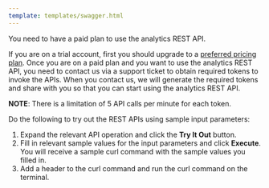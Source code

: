 ```yaml
---
template: templates/swagger.html
---
```


You need to have a paid plan to use the analytics REST API.  

If you are on a trial account, first you should upgrade to a [preferred pricing plan](https://wso2.com/api-management/cloud/#pricing). Once you are on a paid plan and you want to use the analytics REST API, you need to contact us via a support ticket to obtain required tokens to invoke the APIs. 
When you contact us, we will generate the required tokens and share with you so that you can start using the analytics REST API.

**NOTE**: There is a limitation of 5 API calls per minute for each token.

Do the following to try out the REST APIs using sample input parameters:     

1.  Expand the relevant API operation and click the **Try It Out** button.  
2.  Fill in relevant sample values for the input parameters and click **Execute**. You will receive a sample curl command with the sample values you filled in.
3.  Add  a  header to the curl command and run the curl command on the terminal.




  
<div id="swagger-ui"></div>
<script>
window.onload = function() {
  // Begin Swagger UI call region
  const ui = SwaggerUIBundle({
    url: "../../management-apis/restapis/analytics.yaml",
    dom_id: '#swagger-ui',
    deepLinking: true,
    validatorUrl: null,
    presets: [
      SwaggerUIBundle.presets.apis,
      SwaggerUIStandalonePreset
    ],
    plugins: [
      SwaggerUIBundle.plugins.DownloadUrl
    ],
    layout: "StandaloneLayout"
  })
  // End Swagger UI call region

  window.ui = ui
}
</script>